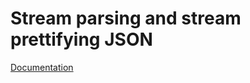 # Stream parsing and stream prettifying JSON

[Documentation](https://ajroetker.github.io/beautician/index.html)

